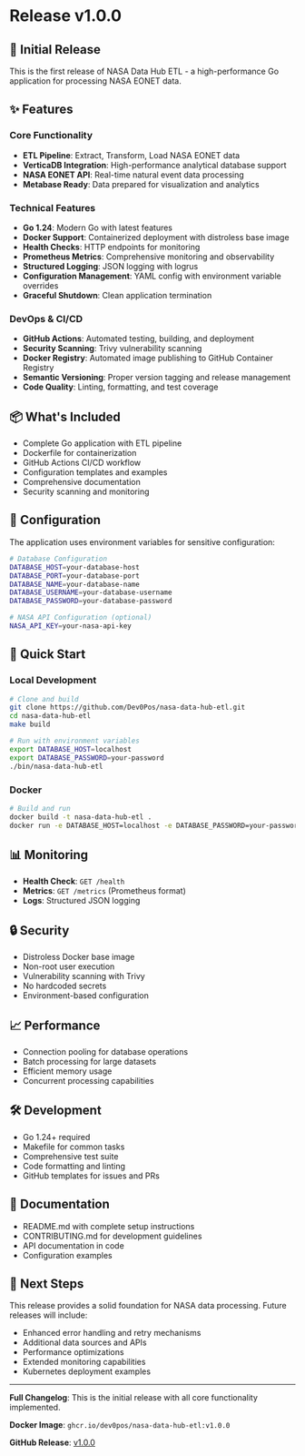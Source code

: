 # Release v1.0.0

## 🚀 Initial Release

This is the first release of NASA Data Hub ETL - a high-performance Go application for processing NASA EONET data.

## ✨ Features

### Core Functionality
- **ETL Pipeline**: Extract, Transform, Load NASA EONET data
- **VerticaDB Integration**: High-performance analytical database support
- **NASA EONET API**: Real-time natural event data processing
- **Metabase Ready**: Data prepared for visualization and analytics

### Technical Features
- **Go 1.24**: Modern Go with latest features
- **Docker Support**: Containerized deployment with distroless base image
- **Health Checks**: HTTP endpoints for monitoring
- **Prometheus Metrics**: Comprehensive monitoring and observability
- **Structured Logging**: JSON logging with logrus
- **Configuration Management**: YAML config with environment variable overrides
- **Graceful Shutdown**: Clean application termination

### DevOps & CI/CD
- **GitHub Actions**: Automated testing, building, and deployment
- **Security Scanning**: Trivy vulnerability scanning
- **Docker Registry**: Automated image publishing to GitHub Container Registry
- **Semantic Versioning**: Proper version tagging and release management
- **Code Quality**: Linting, formatting, and test coverage

## 📦 What's Included

- Complete Go application with ETL pipeline
- Dockerfile for containerization
- GitHub Actions CI/CD workflow
- Configuration templates and examples
- Comprehensive documentation
- Security scanning and monitoring

## 🔧 Configuration

The application uses environment variables for sensitive configuration:

```bash
# Database Configuration
DATABASE_HOST=your-database-host
DATABASE_PORT=your-database-port
DATABASE_NAME=your-database-name
DATABASE_USERNAME=your-database-username
DATABASE_PASSWORD=your-database-password

# NASA API Configuration (optional)
NASA_API_KEY=your-nasa-api-key
```

## 🚀 Quick Start

### Local Development
```bash
# Clone and build
git clone https://github.com/Dev0Pos/nasa-data-hub-etl.git
cd nasa-data-hub-etl
make build

# Run with environment variables
export DATABASE_HOST=localhost
export DATABASE_PASSWORD=your-password
./bin/nasa-data-hub-etl
```

### Docker
```bash
# Build and run
docker build -t nasa-data-hub-etl .
docker run -e DATABASE_HOST=localhost -e DATABASE_PASSWORD=your-password nasa-data-hub-etl
```

## 📊 Monitoring

- **Health Check**: `GET /health`
- **Metrics**: `GET /metrics` (Prometheus format)
- **Logs**: Structured JSON logging

## 🔒 Security

- Distroless Docker base image
- Non-root user execution
- Vulnerability scanning with Trivy
- No hardcoded secrets
- Environment-based configuration

## 📈 Performance

- Connection pooling for database operations
- Batch processing for large datasets
- Efficient memory usage
- Concurrent processing capabilities

## 🛠️ Development

- Go 1.24+ required
- Makefile for common tasks
- Comprehensive test suite
- Code formatting and linting
- GitHub templates for issues and PRs

## 📝 Documentation

- README.md with complete setup instructions
- CONTRIBUTING.md for development guidelines
- API documentation in code
- Configuration examples

## 🎯 Next Steps

This release provides a solid foundation for NASA data processing. Future releases will include:

- Enhanced error handling and retry mechanisms
- Additional data sources and APIs
- Performance optimizations
- Extended monitoring capabilities
- Kubernetes deployment examples

---

**Full Changelog**: This is the initial release with all core functionality implemented.

**Docker Image**: `ghcr.io/dev0pos/nasa-data-hub-etl:v1.0.0`

**GitHub Release**: [v1.0.0](https://github.com/Dev0Pos/nasa-data-hub-etl/releases/tag/v1.0.0)